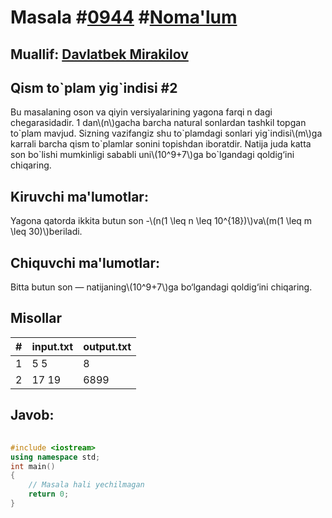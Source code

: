 
<h1>Masala #<a href="https://robocontest.uz/tasks/0944">0944</a> #<a href="https://robocontest.uz/tasks?category=1">Noma'lum</a></h1>
<h2> Muallif: <a href="https://robocontest.uz/profile/mdspro">Davlatbek Mirakilov</a></h2>
<h2>Qism to`plam yig`indisi #2</h2>
<p>Bu masalaning oson va qiyin versiyalarining yagona farqi n dagi chegarasidadir.
1 dan\(n\)gacha barcha natural sonlardan tashkil topgan to`plam mavjud. Sizning vazifangiz shu to`plamdagi sonlari yig`indisi\(m\)ga karrali barcha qism to`plamlar sonini topishdan iboratdir. Natija juda katta son bo`lishi mumkinligi sababli uni\(10^9+7\)ga bo`lgandagi qoldig‘ini chiqaring.</p>
<h2>Kiruvchi ma'lumotlar:</h2>
<p>Yagona qatorda ikkita butun son -\(n(1 \leq n \leq 10^{18})\)va\(m(1 \leq m \leq 30)\)beriladi.</p>
<h2>Chiquvchi ma'lumotlar:</h2>
<p>Bitta butun son — natijaning\(10^9+7\)ga bo‘lgandagi qoldig‘ini chiqaring.</p>
<h2>Misollar</h2>
<table>
    <thead>
        <tr>
            <th>#</th>
            <th>input.txt</th>
            <th>output.txt</th>
        </tr>
    </thead>
    <tbody>
            <tr>
                <td>1</td>
                <td>5 5</td>
                <td>8</td>
            </tr>
            <tr>
                <td>2</td>
                <td>17 19</td>
                <td>6899</td>
            </tr>
    </tbody>
    </table>
    
<h2>Javob:</h2>

######
```cpp
#include <iostream>
using namespace std;
int main()
{
    // Masala hali yechilmagan
    return 0;
}
```
